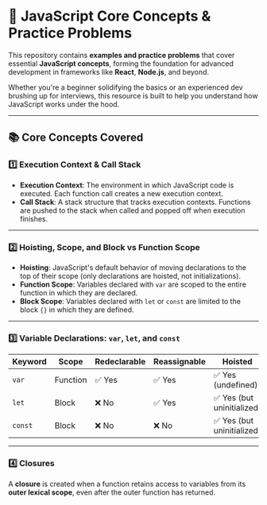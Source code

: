 # 📘 JavaScript Core Concepts & Practice Problems

This repository contains **examples and practice problems** that cover essential **JavaScript concepts**, forming the foundation for advanced development in frameworks like **React**, **Node.js**, and beyond.

Whether you're a beginner solidifying the basics or an experienced dev brushing up for interviews, this resource is built to help you understand how JavaScript works under the hood.

---

## 📚 Core Concepts Covered

### 1️⃣ Execution Context & Call Stack

- **Execution Context**: The environment in which JavaScript code is executed. Each function call creates a new execution context.
- **Call Stack**: A stack structure that tracks execution contexts. Functions are pushed to the stack when called and popped off when execution finishes.

---

### 2️⃣ Hoisting, Scope, and Block vs Function Scope

- **Hoisting**: JavaScript's default behavior of moving declarations to the top of their scope (only declarations are hoisted, not initializations).
- **Function Scope**: Variables declared with `var` are scoped to the entire function in which they are declared.
- **Block Scope**: Variables declared with `let` or `const` are limited to the block `{}` in which they are defined.

---

### 3️⃣ Variable Declarations: `var`, `let`, and `const`

| Keyword | Scope         | Redeclarable | Reassignable | Hoisted |
|---------|---------------|--------------|--------------|---------|
| `var`   | Function       | ✅ Yes        | ✅ Yes        | ✅ Yes (undefined) |
| `let`   | Block          | ❌ No         | ✅ Yes        | ✅ Yes (but uninitialized) |
| `const` | Block          | ❌ No         | ❌ No         | ✅ Yes (but uninitialized) |

---

### 4️⃣ Closures

A **closure** is created when a function retains access to variables from its **outer lexical scope**, even after the outer function has returned.


